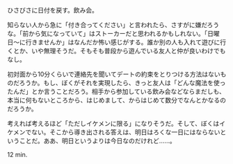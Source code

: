 ひさびさに日付を戻す。飲み会。

知らない人から急に「付き合ってください」と言われたら、さすがに嫌だろうな。「前から気になっていて」はストーカーだと思われるかもしれない。「日曜日〜に行きませんか」はなんだか怖い感じがする。誰か別の人も入れて遊びに行くとか、いや無理そうだ。そもそも普段から遊んでいる友人と仲が良いわけでもなし。

初対面から10分くらいで連絡先を聞いてデートの約束をとりつける方法はないものだろうか。もし、ぼくがそれを実現したら、きっと友人は「どんな魔法を使ったんだ」とか言うことだろう。相手から参加している飲み会などならまだしも、本当に何もないところから、はじめまして、からはじめて数分でなんとかなるのだろうか。

考えれば考えるほど「ただしイケメンに限る」になりそうだ。そして、ぼくはイケメンでない。そこから導き出される答えは、明日はろくな一日にはならないということだ。ああ、明日というよりは今日なのだけれど……。

12 min.

